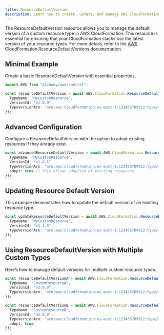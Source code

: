 ```yaml
---
title: ResourceDefaultVersion
description: Learn how to create, update, and manage AWS CloudFormation ResourceDefaultVersions using Alchemy Cloud Control.
---
```



The ResourceDefaultVersion resource allows you to manage the default version of a custom resource type in AWS CloudFormation. This resource is essential for ensuring that your CloudFormation stacks use the latest version of your resource types. For more details, refer to the [AWS CloudFormation ResourceDefaultVersions documentation](https://docs.aws.amazon.com/cloudformation/latest/userguide/).

## Minimal Example

Create a basic ResourceDefaultVersion with essential properties.

```ts
import AWS from "alchemy/aws/control";

const resourceDefaultVersion = await AWS.CloudFormation.ResourceDefaultVersion("MyResourceDefaultVersion", {
  TypeName: "MyCustomResource",
  VersionId: "v1.0.0",
  TypeVersionArn: "arn:aws:cloudformation:us-east-1:123456789012:type/resource/MyCustomResource/v1.0.0"
});
```

## Advanced Configuration

Configure a ResourceDefaultVersion with the option to adopt existing resources if they already exist.

```ts
const advancedResourceDefaultVersion = await AWS.CloudFormation.ResourceDefaultVersion("AdvancedResourceDefaultVersion", {
  TypeName: "MyCustomResource",
  VersionId: "v1.0.1",
  TypeVersionArn: "arn:aws:cloudformation:us-east-1:123456789012:type/resource/MyCustomResource/v1.0.1",
  adopt: true // This allows adoption of existing resources
});
```

## Updating Resource Default Version

This example demonstrates how to update the default version of an existing resource type.

```ts
const updateResourceDefaultVersion = await AWS.CloudFormation.ResourceDefaultVersion("UpdateResourceDefaultVersion", {
  TypeName: "MyCustomResource",
  VersionId: "v1.1.0",
  TypeVersionArn: "arn:aws:cloudformation:us-east-1:123456789012:type/resource/MyCustomResource/v1.1.0"
});
```

## Using ResourceDefaultVersion with Multiple Custom Types

Here’s how to manage default versions for multiple custom resource types.

```ts
const resourceDefaultVersionA = await AWS.CloudFormation.ResourceDefaultVersion("ResourceDefaultVersionA", {
  TypeName: "CustomResourceA",
  VersionId: "v1.0.0",
  TypeVersionArn: "arn:aws:cloudformation:us-east-1:123456789012:type/resource/CustomResourceA/v1.0.0"
});

const resourceDefaultVersionB = await AWS.CloudFormation.ResourceDefaultVersion("ResourceDefaultVersionB", {
  TypeName: "CustomResourceB",
  VersionId: "v2.0.0",
  TypeVersionArn: "arn:aws:cloudformation:us-east-1:123456789012:type/resource/CustomResourceB/v2.0.0",
  adopt: true
});
```
